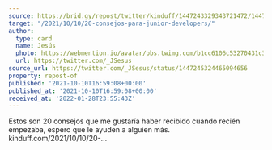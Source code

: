 ```yaml
---
source: https://brid.gy/repost/twitter/kinduff/1447243329343721472/1447245324465094656
target: "/2021/10/10/20-consejos-para-junior-developers/"
author:
  type: card
  name: Jesús
  photo: https://webmention.io/avatar/pbs.twimg.com/b1cc6106c53270431c39859d094325ef49bcfbe1a7684e27d4593e7f59dd5445.jpg
  url: https://twitter.com/_JSesus
source_url: https://twitter.com/_JSesus/status/1447245324465094656
property: repost-of
published: '2021-10-10T16:59:08+00:00'
published_at: '2021-10-10T16:59:08+00:00'
received_at: '2022-01-28T23:55:43Z'
---
```


Estos son 20 consejos que me gustaría haber recibido cuando recién empezaba, espero que le ayuden a alguien más.
kinduff.com/2021/10/10/20-…